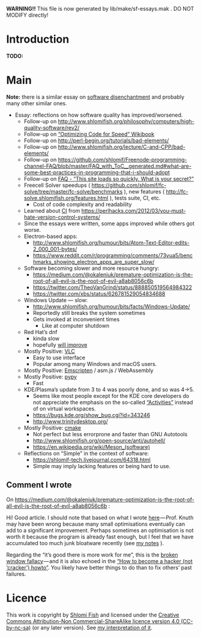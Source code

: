 **WARNING!!** This file is now generated by lib/make/sf-essays.mak . DO NOT MODIFY directly!

# Introduction

**TODO:**

# Main

**Note:** there is a similar essay on [software disenchantment](https://tonsky.me/blog/disenchantment/) and probably many other similar ones.

- Essay: reflections on how software quality has improved/worsened.
    - Follow-up on <http://www.shlomifish.org/philosophy/computers/high-quality-software/rev2/>
    - Follow-up on [“Optimizing Code for Speed” Wikibook](https://en.wikibooks.org/wiki/Optimizing_Code_for_Speed)
    - Follow-up on <http://perl-begin.org/tutorials/bad-elements/>
    - Follow-up on <http://www.shlomifish.org/lecture/C-and-CPP/bad-elements/>
    - Follow-up on <https://github.com/shlomif/Freenode-programming-channel-FAQ/blob/master/FAQ_with_ToC__generated.md#what-are-some-best-practices-in-programming-that-i-should-adopt>
    - Follow-up on [FAQ - “This site loads so quickly. What is your secret?”](https://www.shlomifish.org/meta/FAQ/site_loads_quickly.xhtml)
    - Freecell Solver speedups ( <https://github.com/shlomif/fc-solve/tree/master/fc-solve/benchmarks> ), new features ( <http://fc-solve.shlomifish.org/features.html> ), tests suite, CI, etc.
        - Cost of code complexity and readability
    - Learned about [CI](https://en.wikipedia.org/wiki/Continuous_integration) from <https://perlhacks.com/2012/03/you-must-hate-version-control-systems/>
    - Since the essays were written, some apps improved while others got worse.
    - Electron-based apps:
        - <http://www.shlomifish.org/humour/bits/Atom-Text-Editor-edits-2_000_001-bytes/>
        - <https://www.reddit.com/r/programming/comments/73vua5/benchmarks_showing_electron_apps_are_super_slow/>
    - Software becoming slower and more resource hungry:
        - <https://medium.com/@okaleniuk/premature-optimization-is-the-root-of-all-evil-is-the-root-of-evil-a8ab8056c6b>
        - <https://twitter.com/TheoVanGrind/status/888850519564984322>
        - <https://twitter.com/xbs/status/626781529054834688>
    - Windows Update — slow:
        - <http://www.shlomifish.org/humour/bits/facts/Windows-Update/>
        - Reportedly still breaks the system sometimes
        - Gets invoked at inconvenient times
            - Like at computer shutdown
    - Red Hat’s dnf
        - kinda slow
        - hopefully [will improve](https://rpm-software-management.github.io/announcement/2018/03/22/dnf-3-announcement/)
    - Mostly Positive: [VLC](https://www.videolan.org/vlc/)
        - Easy to use interface
        - Popular among many Windows and macOS users.
    - Mostly Positive: [Emscripten](https://en.wikipedia.org/wiki/Emscripten) / asm.js / WebAssembly
    - Mostly Positive: [pypy](https://en.wikipedia.org/wiki/PyPy)
        - Fast
    - KDE/Plasma’s update from 3 to 4 was poorly done, and so was 4→5.
        - Seems like most people except for the KDE core developers do not appreciate the emphasis on the so-called [“Activities”](https://askubuntu.com/questions/253990/what-is-a-activity-in-kde-and-what-can-i-do-with-it) instead of on virtual workspaces.
        - <https://bugs.kde.org/show_bug.cgi?id=343246>
        - <http://www.trinitydesktop.org/>
    - Mostly Positive: [cmake](https://en.wikipedia.org/wiki/CMake)
        - Not perfect but less errorprone and faster than GNU Autotools
        - <http://www.shlomifish.org/open-source/anti/autohell/>
        - <https://en.wikipedia.org/wiki/Meson_(software)>
    - Reflections on “Simple” in the context of software:
        - <https://shlomif-tech.livejournal.com/64318.html>
        - Simple may imply lacking features or being hard to use.

## Comment I wrote

On <https://medium.com/@okaleniuk/premature-optimization-is-the-root-of-all-evil-is-the-root-of-evil-a8ab8056c6b> :

Hi! Good article. I should note that based on what I wrote [here](https://en.wikibooks.org/wiki/Optimizing_Code_for_Speed/Factor_Optimizations#Are_%22Small%22_Optimizations_Desirable?) — Prof. Knuth may have been wrong because many small optimisations eventually can add to a significant improvement. Perhaps sometimes an optimisation is not worth it because the program is already fast enough, but I feel that we have accumulated too much junk bloatware recently (see [my notes](https://github.com/shlomif/shlomi-fish-homepage/blob/4d2c897b486f0c7cfc0b7fe29f3f49b61fb8054a/lib/notes/quality-software--followup-2018.md) ).

Regarding the “it’s good there is more work for me”, this is the [broken window fallacy](https://shlomif-tech.livejournal.com/741.html) — and it is also echoed in the [“How to become a hacker (not ‘cracker’) howto”](http://www.catb.org/esr/faqs/hacker-howto.html). You likely have better things to do than to fix others’ past failures.

# Licence

This work is copyright by [Shlomi Fish](http://www.shlomifish.org/) and licensed under the [Creative Commons Attribution-Non Commercial-ShareAlike licence version 4.0 (CC-by-nc-sa)](http://creativecommons.org/licenses/by-nc-sa/4.0/) (or any later version). See [my interpretation of it](http://www.shlomifish.org/meta/copyrights/).
